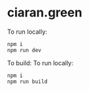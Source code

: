 # ciaran.green

To run locally:
```
npm i
npm run dev
```

To build:
To run locally:
```
npm i
npm run build
```